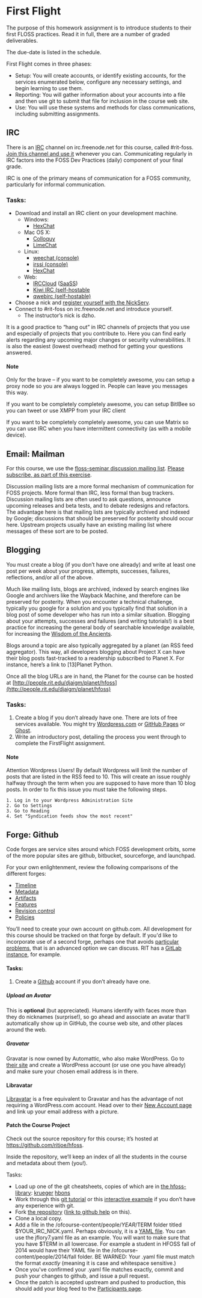 # First Flight

The purpose of this homework assignment is to introduce students to their
first FLOSS practices.  Read it in full, there are a number of graded
deliverables.

The due-date is listed in the schedule.

First Flight comes in three phases:

  * Setup: You will create accounts, or identify existing accounts, for the services enumerated below, configure any necessary settings, and begin learning to use them.
  * Reporting: You will gather information about your accounts into a file and then use git to submit that file for inclusion in the course web site.
  * Use: You will use these systems and methods for class communications, including submitting assignments.

## IRC

There is an [IRC](IRC) channel on irc.freenode.net for this course, called #rit-foss. 
[Join this channel and use it](irc-exercise) whenever you can. Communicating regularly in IRC factors into the FOSS Dev Practices 
(daily) component of your final grade.

IRC is one of the primary means of communication for a FOSS community,
particularly for informal communication.

### Tasks:

  * Download and install an IRC client on your development machine.
    * Windows:
      * [HexChat](https://hexchat.github.io/)
    * Mac OS X:
      * [Colloquy](http://colloquy.info/)
      * [LimeChat](http://limechat.net/mac/)
    * Linux:
      * [weechat (console)](https://weechat.org/)
      * [irssi (console)](http://irssi.org/)
      * [HexChat](http://hexchat.github.io/)
    * Web:
      * [IRCCloud](https://www.irccloud.com/) ([SaaSS](https://www.gnu.org/philosophy/who-does-that-server-really-serve.html))
      * [Kiwi IRC (self-hostable](https://kiwiirc.com/)
      * [qwebirc (self-hostable)](https://qwebirc.org/)
  * Choose a nick and [register yourself with the NickServ](http://freenode.net/kb/answer/registration).
  * Connect to #rit-foss on irc.freenode.net and introduce yourself.
    + The instructor’s nick is dzho.

It is a good practice to “hang out” in IRC channels of projects that
you use and especially of projects that you contribute to. Here you can
find early alerts regarding any upcoming major changes or security
vulnerabilities. It is also the easiest (lowest overhead) method for
getting your questions answered.

####   Note

Only for the brave – if you want to be completely awesome, you can
setup a proxy node so you are always logged in. People can leave you
messages this way.

If you want to be completely completely awesome, you can setup
BitlBee so you can tweet or use XMPP from your IRC client 

If you want to be completely completely awesome, you can use Matrix so
you can use IRC when you have intermittent connectivity (as with a mobile
device).


## Email: Mailman

For this course, we use the [floss-seminar discussion mailing list](https://lists.rit.edu/mailman/listinfo.mmcgi/floss-seminar). 
[Please subscribe, as part of this exercise](email-exercise).

Discussion mailing lists are a more formal mechanism of communication
for FOSS projects. More formal than IRC, less formal than bug trackers.
Discussion mailing lists are often used to ask questions, announce
upcoming releases and beta tests, and to debate redesigns and
refactors. The advantage here is that mailing lists are typically
archived and indexed by Google; discussions that should be preserved
for posterity should occur here. Upstream projects usually have an
existing mailing list where messages of these sort are to be posted.


## Blogging

You must create a blog (if you don’t have one already) and write at
least one post per week about your progress, attempts, successes,
failures, reflections, and/or all of the above.

Much like mailing lists, blogs are archived, indexed by search engines like
Google and archivers like the Wayback Machine, and therefore can be
preserved for posterity.  When you encounter a technical challenge,
typically you google for a solution and you typically find that solution in
a blog post of some developer who has run into a similar situation. 
Blogging about your attempts, successes and failures (and writing
tutorials!) is a best practice for increasing the general body of searchable
knowledge available, for increasing the [Wisdom of the Ancients](http://xkcd.com/979/).

Blogs around a topic are also typically aggregated by a planet (an RSS
feed aggregator). This way, all developers blogging about Project X can
have their blog posts fast-tracked to a readership subscribed to Planet
X. For instance, here’s a link to [13]Planet Python.

Once all the blog URLs are in hand, the Planet for the course can be hosted at
[http://people.rit.edu/djaigm/planet/hfoss](http://people.rit.edu/djaigm/planet/hfoss)

### Tasks:

  1. Create a blog if you don’t already have one. There are lots of free
     services available. You might try [Wordpress.com](http://wordpress.com) or
     [GitHub Pages](https://github.com/blog/272-github-pages) or
     [Ghost](https://ghost.org/).
  2. Write an introductory post, detailing the process you went through
     to complete the FirstFlight assignment.

#### Note

   Attention Wordpress Users! By default Wordpress will limit the number
   of posts that are listed in the RSS feed to 10. This will create an
   issue roughly halfway through the term when you are supposed to have
   more than 10 blog posts. In order to fix this issue you must take the
   following steps.

    1. Log in to your Wordpress Administration Site
    2. Go to Settings
    3. Go to Reading
    4. Set "Syndication feeds show the most recent"

## Forge: Github

   Code forges are service sites around which FOSS development orbits,
   some of the more popular sites are github, bitbucket, sourceforge, and
   launchpad.

   For your own enlightenment, review the following comparisons of the
   different forges:

  * [Timeline](http://flossmole.org/content/when-were-forges-established)
  * [Metadata](http://flossmole.org/content/project-metadata-matrix-june-2011)
  * [Artifacts](http://flossmole.org/content/artifacts-matrix-code-forges-june-2011)
  * [Features](http://flossmole.org/content/feature-matrix-code-forges-june-2011)
  * [Revision control](http://flossmole.org/content/revision-control-matrix-june-2011)
  * [Policies](http://flossmole.org/content/forge-policy-matrix-june-2011)

   You’ll need to create your own account on github.com.  All development
   for this course should be tracked on that forge by default.  If you'd
   like to incorporate use of a second forge, perhaps one that avoids [particular problems](https://www.fsf.org/news/gnu-releases-ethical-evaluations-of-code-hosting-services), that is an advanced option we
   can discuss.  RIT has a [GitLab instance](https://kgcoe-git.rit.edu), for example.

#### Tasks:

   1. Create a [Github](https://github.com) account if you don’t already have one.

##### Upload an Avatar

   This is **optional** (but appreciated). Humans identify with faces more
   than they do nicknames (surprise!), so go ahead and associate an avatar
   that'll automatically show up in GitHub, the course web site, and other
   places around the web.

##### Gravatar

   Gravatar is now owned by Automattic, who also make WordPress. Go to
   [their site](https://gravatar.com/) and create a WordPress account (or use one you have
   already) and make sure your chosen email address is in there.

#### Libravatar

   [Libravatar](https://www.libravatar.org/) is a free equivalent to Gravatar and has the advantage
   of not requiring a WordPress.com account. Head over to their [New Account page](https://www.libravatar.org/account/new/) and link up your email address with a picture.

#### Patch the Course Project

   Check out the source repository for this course; it’s hosted at
   https://github.com/ritjoe/hfoss.

   Inside the repository, we’ll keep an index of all the students in the
   course and metadata about them (you!).

Tasks:

  * Load up one of the git cheatsheets, copies of which are in [the hfoss-library](https://github.com/ritjoe/hfoss-library): [krueger](https://jan-krueger.net/git-cheat-sheet-extended-edition/) [hbons](https://github.com/hbons/git-cheat-sheet)
  * Work through this [git tutorial](http://gitimmersion.com/index.html) or this [interactive example](https://try.github.io/)
    if you don’t have any experience with git.
  * Fork [the repository](https://github.com/ritjoe/hfoss) ([link to github help](https://help.github.com/articles/fork-a-repo/) on this).
  * Clone a local copy.
  * Add a file in the /ofcourse-content/people/$YEAR/$TERM folder titled
    $YOUR_IRC_NICK.yaml. Perhaps obviously, it is a [YAML file](http://www.yaml.org/). You
    can use the jflory7.yaml file as an example. You will want to make
    sure that you have $TERM in all lowercase. For example a student in
    HFOSS fall of 2014 would have their YAML file in the
    /ofcourse-content/people/2014/fall folder.
    BE WARNED: Your .yaml file must match the format *exactly* (meaning
    it is case and whitespace sensitive.)
  * Once you've confirmed your .yaml file matches exactly, commit and
    push your changes to github, and issue a pull request.
  * Once the patch is accepted upstream and pushed to production, this
    should add your blog feed to the [Participants page](http://hfoss.rocfoss.org/participants).


